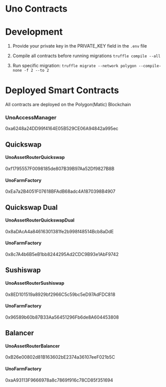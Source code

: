 # Uno Contracts 


# Development

1. Provide your private key in the PRIVATE_KEY field in the ```.env``` file

2. Compile all contracts before running migrations ```truffle compile --all```

3. Run specific migration: ```truffle migrate --network polygon --compile-none -f 2 --to 2```


# Deployed Smart Contracts

All contracts are deployed on the Polygon(Matic) Blockchain

### UnoAccessManager
0xa6248a24DD99f4164E05B529CE06A94842a995ec

## Quickswap

#### UnoAssetRouterQuickswap
0xf1795557F0098185de807B39B97Aa52Df9827B8B

#### UnoFarmFactory
0xEa7a2B4051F07618BFAdB68adc4A1870398B4907

## Quickswap Dual

#### UnoAssetRouterQuickswapDual
0x8aDAcA4a84616301381fe2b998f48514Bcb8aDdE

#### UnoFarmFactory
0x8c7A4b6B5eB1bb8244295Ad2CDC9B93e1AbF9742

## Sushiswap

#### UnoAssetRouterSushiswap
0x8ED101519a8929bf2966C5c59bc5eD97AdFDC818

#### UnoFarmFactory
0x96589b60b87B33Aa56451296Fb6de8A604453808

## Balancer

#### UnoAssetRouterBalancer
0xB26e00802d81B163602bE2374a36107eeF021b5C

#### UnoFarmFactory
0xaA93113F9666978a8c7869f916c78CD85f351694
